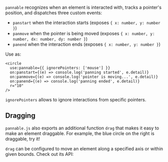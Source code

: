 <script>
  import APITable from '$lib/components/APITable.svelte';
  
  import DraggableCircleExample from './DraggableCircleExample.svelte';

  export let meta;
  const { name, description, params } = meta[1];
</script>

`pannable` recognizes when an element is interacted with, tracks a pointer's position, and dispatches three custom events:

- `panstart` when the interaction starts (exposes `{ x: number, y: number }`)
- `panmove` when the pointer is being moved (exposes `{ x: number, y: number, dx: number, dy: number }`)
- `panend` when the interaction ends (exposes `{ x: number, y: number }`)

Use as:

```svelte
<circle
  use:pannable={{ ignorePointers: ['mouse'] }}
  on:panstart={(e) => console.log('panning started', e.detail)}
  on:panmove={(e) => console.log('pointer is moving...', e.detail)}
  on:panend={(e) => console.log('panning ended', e.detail)}
  r="10"
/>
```

`ignorePointers` allows to ignore interactions from specific pointers.

## Dragging

`pannable.js` also exports an additional function `drag` that makes it easy to make an element draggable. For example, the blue circle on the right is draggable, try it!

<DraggableCircleExample />

`drag` can be configured to move an element along a specified axis or within given bounds. Check out its API:

<div class="wide">
<APITable {params} />
</div>
